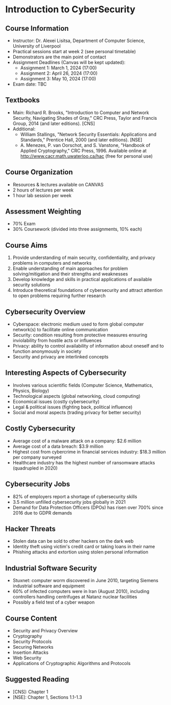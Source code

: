 # Introduction to CyberSecurity

## Course Information
- Instructor: Dr. Alexei Lisitsa, Department of Computer Science, University of Liverpool
- Practical sessions start at week 2 (see personal timetable)
- Demonstrators are the main point of contact
- Assignment Deadlines (Canvas will be kept updated):
  - Assignment 1: March 1, 2024 (17:00)
  - Assignment 2: April 26, 2024 (17:00)
  - Assignment 3: May 10, 2024 (17:00)
- Exam date: TBC

## Textbooks
- Main: Richard R. Brooks, "Introduction to Computer and Network Security, Navigating Shades of Gray," CRC Press, Taylor and Francis Group, 2014 (and later editions). [CNS]
- Additional:
  - William Stallings, "Network Security Essentials: Applications and Standards," Prentice Hall, 2000 (and later editions). [NSE]
  - A. Menezes, P. van Oorschot, and S. Vanstone, "Handbook of Applied Cryptography," CRC Press, 1996. Available online at http://www.cacr.math.uwaterloo.ca/hac (free for personal use)

## Course Organization
- Resources & lectures available on CANVAS
- 2 hours of lectures per week
- 1 hour lab session per week

## Assessment Weighting
- 70% Exam
- 30% Coursework (divided into three assignments, 10% each)

## Course Aims
1. Provide understanding of main security, confidentiality, and privacy problems in computers and networks
2. Enable understanding of main approaches for problem solving/mitigation and their strengths and weaknesses
3. Develop knowledge and skills in practical applications of available security solutions
4. Introduce theoretical foundations of cybersecurity and attract attention to open problems requiring further research

## Cybersecurity Overview
- Cyberspace: electronic medium used to form global computer network(s) to facilitate online communication
- Security: condition resulting from protective measures ensuring inviolability from hostile acts or influences
- Privacy: ability to control availability of information about oneself and to function anonymously in society
- Security and privacy are interlinked concepts

## Interesting Aspects of Cybersecurity
- Involves various scientific fields (Computer Science, Mathematics, Physics, Biology)
- Technological aspects (global networking, cloud computing)
- Economical issues (costly cybersecurity)
- Legal & political issues (fighting back, political influence)
- Social and moral aspects (trading privacy for better security)

## Costly Cybersecurity
- Average cost of a malware attack on a company: $2.6 million
- Average cost of a data breach: $3.9 million
- Highest cost from cybercrime in financial services industry: $18.3 million per company surveyed
- Healthcare industry has the highest number of ransomware attacks (quadrupled in 2020)

## Cybersecurity Jobs
- 82% of employers report a shortage of cybersecurity skills
- 3.5 million unfilled cybersecurity jobs globally in 2021
- Demand for Data Protection Officers (DPOs) has risen over 700% since 2016 due to GDPR demands

## Hacker Threats
- Stolen data can be sold to other hackers on the dark web
- Identity theft using victim's credit card or taking loans in their name
- Phishing attacks and extortion using stolen personal information

## Industrial Software Security
- Stuxnet: computer worm discovered in June 2010, targeting Siemens industrial software and equipment
- 60% of infected computers were in Iran (August 2010), including controllers handling centrifuges at Natanz nuclear facilities
- Possibly a field test of a cyber weapon

## Course Content
- Security and Privacy Overview
- Cryptography
- Security Protocols
- Securing Networks
- Insertion Attacks
- Web Security
- Applications of Cryptographic Algorithms and Protocols

## Suggested Reading
- [CNS]: Chapter 1
- [NSE]: Chapter 1, Sections 1.1-1.3